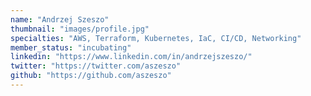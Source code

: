 ```yaml
---
name: "Andrzej Szeszo"
thumbnail: "images/profile.jpg"
specialties: "AWS, Terraform, Kubernetes, IaC, CI/CD, Networking"
member_status: "incubating"
linkedin: "https://www.linkedin.com/in/andrzejszeszo/"
twitter: "https://twitter.com/aszeszo"
github: "https://github.com/aszeszo"
---
```

